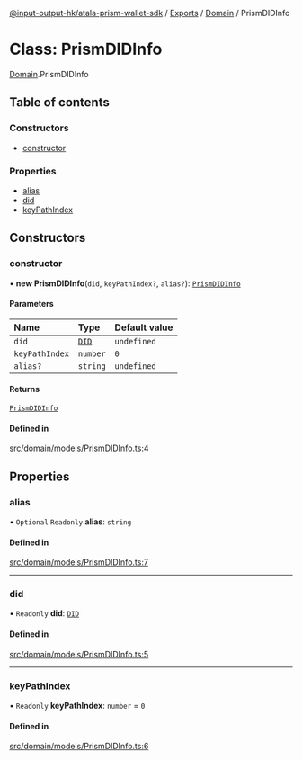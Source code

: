 [@input-output-hk/atala-prism-wallet-sdk](../README.md) / [Exports](../modules.md) / [Domain](../modules/Domain.md) / PrismDIDInfo

# Class: PrismDIDInfo

[Domain](../modules/Domain.md).PrismDIDInfo

## Table of contents

### Constructors

- [constructor](Domain.PrismDIDInfo.md#constructor)

### Properties

- [alias](Domain.PrismDIDInfo.md#alias)
- [did](Domain.PrismDIDInfo.md#did)
- [keyPathIndex](Domain.PrismDIDInfo.md#keypathindex)

## Constructors

### constructor

• **new PrismDIDInfo**(`did`, `keyPathIndex?`, `alias?`): [`PrismDIDInfo`](Domain.PrismDIDInfo.md)

#### Parameters

| Name | Type | Default value |
| :------ | :------ | :------ |
| `did` | [`DID`](Domain.DID.md) | `undefined` |
| `keyPathIndex` | `number` | `0` |
| `alias?` | `string` | `undefined` |

#### Returns

[`PrismDIDInfo`](Domain.PrismDIDInfo.md)

#### Defined in

[src/domain/models/PrismDIDInfo.ts:4](https://github.com/input-output-hk/atala-prism-wallet-sdk-ts/blob/3f28060/src/domain/models/PrismDIDInfo.ts#L4)

## Properties

### alias

• `Optional` `Readonly` **alias**: `string`

#### Defined in

[src/domain/models/PrismDIDInfo.ts:7](https://github.com/input-output-hk/atala-prism-wallet-sdk-ts/blob/3f28060/src/domain/models/PrismDIDInfo.ts#L7)

___

### did

• `Readonly` **did**: [`DID`](Domain.DID.md)

#### Defined in

[src/domain/models/PrismDIDInfo.ts:5](https://github.com/input-output-hk/atala-prism-wallet-sdk-ts/blob/3f28060/src/domain/models/PrismDIDInfo.ts#L5)

___

### keyPathIndex

• `Readonly` **keyPathIndex**: `number` = `0`

#### Defined in

[src/domain/models/PrismDIDInfo.ts:6](https://github.com/input-output-hk/atala-prism-wallet-sdk-ts/blob/3f28060/src/domain/models/PrismDIDInfo.ts#L6)
